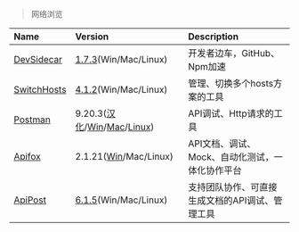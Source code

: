 > 网络浏览

| Name                       | Version                                                             | Description                                     |
| :------------------------- | :------------------------------------------------------------------ | :---------------------------------------------- |
| [DevSidecar][DevSidecar]   | [1.7.3][DevSidecar-Down](Win/Mac/Linux)                             | 开发者边车，GitHub、Npm加速                     |
| [SwitchHosts][SwitchHosts] | [4.1.2][SwitchHosts-Down](Win/Mac/Linux)                            | 管理、切换多个hosts方案的工具                   |
| [Postman][Postman]         | 9.20.3([汉化][PM-Cn]/[Win][PM-Win]/[Mac][PM-Mac]/[Linux][PM-Linux]) | API调试、Http请求的工具                         |
| [Apifox][Apifox]           | 2.1.21([Win][AF-Win]/Mac/Linux)                                     | API文档、调试、Mock、自动化测试，一体化协作平台 |
| [ApiPost][ApiPost]         | [6.1.5][ApiPost-Down](Win/Mac/Linux)                                | 支持团队协作、可直接生成文档的API调试、管理工具 |

[DevSidecar]: https://github.com/docmirror/dev-sidecar '跳转主页'
[DevSidecar-Down]: https://github.com/docmirror/dev-sidecar/releases '跳转下载页'
[SwitchHosts]: https://swh.app/zh '跳转主页'
[SwitchHosts-Down]: https://github.com/oldj/SwitchHosts/releases '跳转下载页'
[Postman]: https://www.postman.com/ '跳转主页'
[PM-Cn]: https://github.com/hlmd/Postman-cn/releases '跳转汉化包下载页'
[PM-Win]: https://dl.pstmn.io/download/latest/win64 '点击下载'
[PM-Mac]: https://dl.pstmn.io/download/latest/osx '点击下载'
[PM-Linux]: https://dl.pstmn.io/download/latest/linux64 '点击下载'
[Apifox]: https://www.apifox.cn/ '跳转主页'
[AF-Win]: https://cdn.apifox.cn/download/Apifox-windows-latest.zip '点击下载'
[ApiPost]: https://www.apipost.cn/ '跳转主页'
[ApiPost-Down]: https://www.apipost.cn/download.html '跳转下载页'
